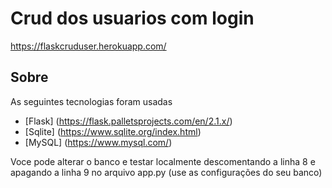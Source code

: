# Crud dos usuarios com login

https://flaskcruduser.herokuapp.com/ 

## Sobre

As seguintes tecnologias foram usadas
- [Flask] (https://flask.palletsprojects.com/en/2.1.x/)
- [Sqlite] (https://www.sqlite.org/index.html)
- [MySQL] (https://www.mysql.com/)

Voce pode alterar o banco e testar localmente descomentando a linha 8 e apagando a linha 9 no arquivo app.py (use as configurações do seu banco)
